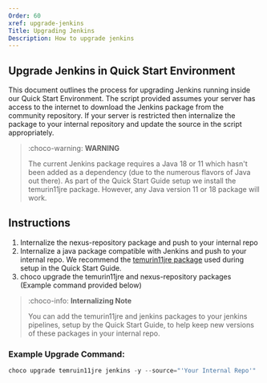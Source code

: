```yaml
---
Order: 60
xref: upgrade-jenkins
Title: Upgrading Jenkins
Description: How to upgrade jenkins
---
```


## Upgrade Jenkins in Quick Start Environment

This document outlines the process for upgrading Jenkins running inside our Quick Start Environment.
The script provided assumes your server has access to the internet to download the Jenkins package from the community repository.
If your server is restricted then internalize the package to your internal repository and update the source in the script appropriately.

> :choco-warning: **WARNING**
>
> The current Jenkins package requires a Java 18 or 11 which hasn't been added as a dependency (due to the numerous flavors of Java out there). As part of the Quick Start Guide setup we install the temurin11jre package. However, any Java version 11 or 18 package will work.

## Instructions

1. Internalize the nexus-repository package and push to your internal repo
2. Internalize a java package compatible with Jenkins and push to your internal repo. We recommend the [temurin11jre package](https://community.chocolatey.org/packages/Temurin11jre) used during setup in the Quick Start Guide.
3. choco upgrade the temurin11jre and nexus-repository packages (Example command provided below)

> :choco-info: **Internalizing Note**
>
> You can add the temurin11jre and jenkins packages to your jenkins pipelines, setup by the Quick Start Guide, to help keep new versions of these packages in your internal repo.

### Example Upgrade Command:

```powershell
choco upgrade temruin11jre jenkins -y --source="'Your Internal Repo'"
```
